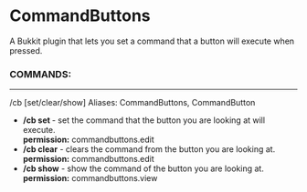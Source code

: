 CommandButtons
==============

A Bukkit plugin that lets you set a command that a button will execute when pressed.

### COMMANDS: 
---------------
  /cb [set/clear/show]
  Aliases: CommandButtons, CommandButton
  
  - **/cb set <command>** - set the command that the button you are looking at will execute.  
      **permission:** commandbuttons.edit
  - **/cb clear** - clears the command from the button you are looking at.  
      **permission:** commandbuttons.edit
  - **/cb show** - show the command of the button you are looking at.  
      **permission:** commandbuttons.view
